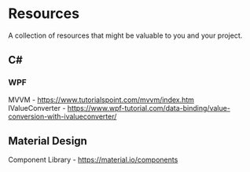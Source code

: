 # Resources

A collection of resources that might be valuable to you and your project.

## C#
### WPF
MVVM - https://www.tutorialspoint.com/mvvm/index.htm
<br />
IValueConverter - https://www.wpf-tutorial.com/data-binding/value-conversion-with-ivalueconverter/

## Material Design
Component Library - https://material.io/components
